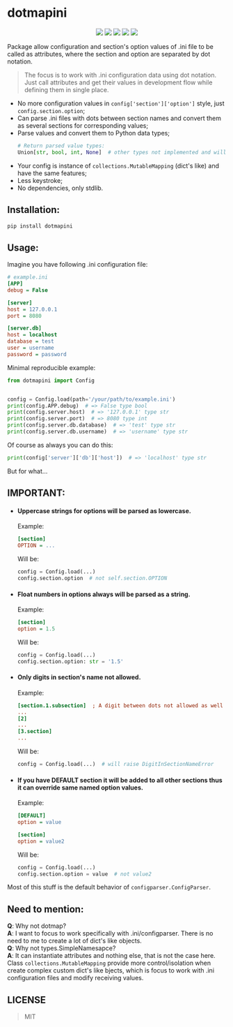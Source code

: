 # dotmapini

<p align="center">
  <img src="https://img.shields.io/badge/Python3-Programming-green?style=plastic&labelColor=4584b6&color=ffde57"/>
  <img src="https://img.shields.io/badge/INI-config-file"/>
  <img src="https://img.shields.io/badge/dotmapini-config?style=for-the-badge&color=purple"/>
  <img src="https://img.shields.io/badge/dot-notation-ini?color=blue"/>
  <img src="https://img.shields.io/badge/LICENSE-MIT-white"/>
</p>

Package allow configuration and section's option values of .ini file to be called as attributes, where the section and option are separated by dot notation.

> The focus is to work with .ini configuration data using dot notation. Just call attributes and get their values in development flow while defining them in single place.
- No more configuration values in `config['section']['option']` style, just `config.section.option`;
- Can parse .ini files with dots between section names and convert them as several sections for corresponding values;
- Parse values and convert them to Python data types;
    ```python
    # Return parsed value types:
    Union[str, bool, int, None]  # other types not implemented and will be parsed as str
    ```
- Your config is instance of `collections.MutableMapping` (dict's like) and have the same features;
- Less keystroke;
- No dependencies, only stdlib.


## Installation:

```sh
pip install dotmapini
```


## Usage:

Imagine you have following .ini configuration file:
```ini
# example.ini
[APP]
debug = False

[server]
host = 127.0.0.1
port = 8080

[server.db]
host = localhost
database = test
user = username
password = password
```
Minimal reproducible example:
```python
from dotmapini import Config


config = Config.load(path='/your/path/to/example.ini')
print(config.APP.debug)  # => False type bool
print(config.server.host)  # => '127.0.0.1' type str
print(config.server.port)  # => 8080 type int
print(config.server.db.database)  # => 'test' type str
print(config.server.db.username)  # => 'username' type str
```
Of course as always you can do this:
```python
print(config['server']['db']['host'])  # => 'localhost' type str
```
But for what...


## IMPORTANT:

- #### Uppercase strings for options will be parsed as lowercase.

    Example:
    ```ini
    [section]
    OPTION = ...
    ```
    Will be:
    ```python
    config = Config.load(...)
    config.section.option  # not self.section.OPTION
    ```

- #### Float numbers in options always will be parsed as a string.

    Example:
    ```ini
    [section]
    option = 1.5
    ```
    Will be:
    ```python
    config = Config.load(...)
    config.section.option: str = '1.5'
    ```

- #### Only digits in section's name not allowed.

    Example:
    ```ini
    [section.1.subsection]  ; A digit between dots not allowed as well
    ...
    [2]
    ...
    [3.section]
    ...
    ```
    Will be:
    ```python
    config = Config.load(...)  # will raise DigitInSectionNameError
    ```

- #### If you have DEFAULT section it will be added to all other sections thus it can override same named option values.

    Example:
    ```ini
    [DEFAULT]
    option = value

    [section]
    option = value2
    ```
    Will be:
    ```python
    config = Config.load(...)
    config.section.option = value  # not value2
    ```

Most of this stuff is the default behavior of `configparser.ConfigParser`.


## Need to mention:

__Q__: Why not dotmap?\
__A__: I want to focus to work specifically with .ini/configparser. There is no need to me to create a lot of dict's like objects.\
__Q__: Why not types.SimpleNamesapce?\
__A__: It can instantiate attributes and nothing else, that is not the case here. Class `collections.MutableMapping` provide more control/isolation when create complex custom dict's like bjects, which is focus to work with .ini configuration files and modify receiving values.


## LICENSE
> MIT
